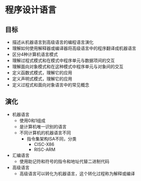 # 程序设计语言

## 目标
- 描述从机器语言到高级语言的编程语言演化
- 理解如何使用解释器或编译器将高级语言中的程序翻译成机器语言
- 区分4种计算机语言模式
- 理解过程式模式和在模式中程序单元与数据项间的交互
- 理解面向对象模式和在这种模式中程序单元与对象间的交互
- 定义函数式模式，理解它的应用
- 定义声明式模式，理解它的应用
- 定义过程式和面向对象语言中的常见概念

## 演化 
- 机器语言
    - 使用0和1组成
    - 是计算机唯一识别的语言
    - 不同计算机的机器语言不同
        - 指令集架构ISA不同，分类
            - CISC-X86
            - RISC-ARM
- 汇编语言
    - 使用助记符和符号的指令和地址代替二进制代码
- 高级语言
    - 高级语言可以转化为机器语言，这个转化过程称为解释或编译